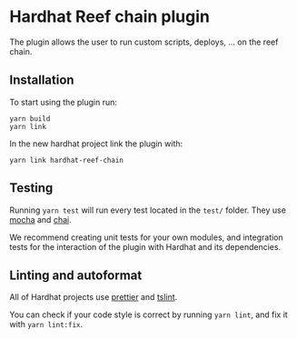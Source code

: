# Hardhat Reef chain plugin

The plugin allows the user to run custom scripts, deploys, ... on the reef chain.

## Installation

To start using the plugin run:

```
yarn build
yarn link
```

In the new hardhat project link the plugin with:
```
yarn link hardhat-reef-chain
```

## Testing

Running `yarn test` will run every test located in the `test/` folder. They
use [mocha](https://mochajs.org) and [chai](https://www.chaijs.com/).

We recommend creating unit tests for your own modules, and integration tests for
the interaction of the plugin with Hardhat and its dependencies.

## Linting and autoformat

All of Hardhat projects use [prettier](https://prettier.io/) and
[tslint](https://palantir.github.io/tslint/).

You can check if your code style is correct by running `yarn lint`, and fix
it with `yarn lint:fix`.
